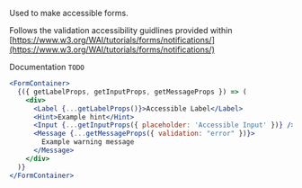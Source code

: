 Used to make accessible forms.

Follows the validation accessibility guidlines provided within [https://www.w3.org/WAI/tutorials/forms/notifications/](https://www.w3.org/WAI/tutorials/forms/notifications/)

Documentation `TODO`

```jsx
<FormContainer>
  {({ getLabelProps, getInputProps, getMessageProps }) => (
    <div>
      <Label {...getLabelProps()}>Accessible Label</Label>
      <Hint>Example hint</Hint>
      <Input {...getInputProps({ placeholder: 'Accessible Input' })} />
      <Message {...getMessageProps({ validation: "error" })}>
        Example warning message
      </Message>
    </div>
  )}
</FormContainer>
```
